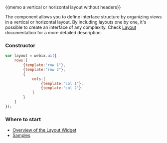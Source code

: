 {{memo a vertical or horizontal layout without headers}}

The component allows you to define interface structure by organizing views in a vertical or horizontal layout. 
By including layouts one by one, it's possible to create an interface of any complexity. 
Check [Layout](desktop/layout.md) documentation for a more detailed description.

### Constructor

~~~js
var layout = webix.ui({
	rows:[
		{template:"row 1"},
		{template:"row 2"},
		{
			cols:[
				{template:"col 1"},
				{template:"col 2"}
			]
		}
	]
});
~~~

### Where to start

- [Overview of the Layout Widget](desktop/layout.md)
- [Samples](http://docs.webix.com/samples/01_layout/index.html)